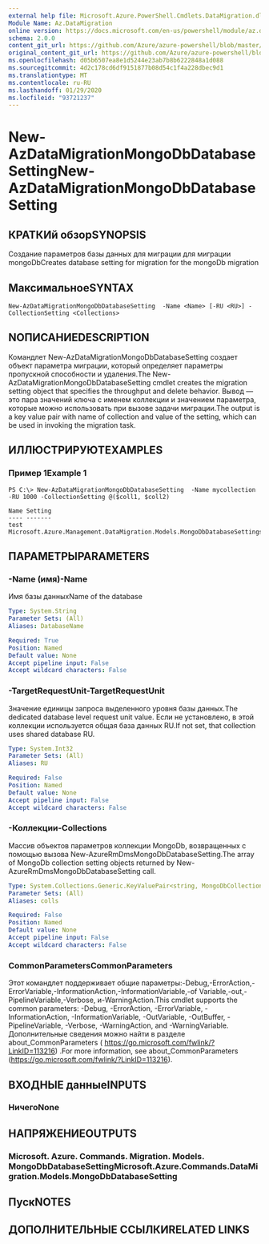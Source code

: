 ```yaml
---
external help file: Microsoft.Azure.PowerShell.Cmdlets.DataMigration.dll-Help.xml
Module Name: Az.DataMigration
online version: https://docs.microsoft.com/en-us/powershell/module/az.datamigration/new-azdatamigrationmongodbdatabasesetting
schema: 2.0.0
content_git_url: https://github.com/Azure/azure-powershell/blob/master/src/DataMigration/DataMigration/help/New-AzDataMigrationMongoDbDatabaseSetting.md
original_content_git_url: https://github.com/Azure/azure-powershell/blob/master/src/DataMigration/DataMigration/help/New-AzDataMigrationMongoDbDatabaseSetting.md
ms.openlocfilehash: d05b6507ea8e1d5244e23ab7b8b6222848a1d088
ms.sourcegitcommit: 4d2c178cd6df9151877b08d54c1f4a228dbec9d1
ms.translationtype: MT
ms.contentlocale: ru-RU
ms.lasthandoff: 01/29/2020
ms.locfileid: "93721237"
---
```

# <span data-ttu-id="2d0cb-101">New-AzDataMigrationMongoDbDatabaseSetting</span><span class="sxs-lookup"><span data-stu-id="2d0cb-101">New-AzDataMigrationMongoDbDatabaseSetting</span></span>

## <span data-ttu-id="2d0cb-102">КРАТКИй обзор</span><span class="sxs-lookup"><span data-stu-id="2d0cb-102">SYNOPSIS</span></span>
<span data-ttu-id="2d0cb-103">Создание параметров базы данных для миграции для миграции mongoDb</span><span class="sxs-lookup"><span data-stu-id="2d0cb-103">Creates database setting for migration for the mongoDb migration</span></span>

## <span data-ttu-id="2d0cb-104">Максимальное</span><span class="sxs-lookup"><span data-stu-id="2d0cb-104">SYNTAX</span></span>

```
New-AzDataMigrationMongoDbDatabaseSetting  -Name <Name> [-RU <RU>] -CollectionSetting <Collections>
```

## <span data-ttu-id="2d0cb-105">NОПИСАНИЕ</span><span class="sxs-lookup"><span data-stu-id="2d0cb-105">DESCRIPTION</span></span>
<span data-ttu-id="2d0cb-106">Командлет New-AzDataMigrationMongoDbDatabaseSetting создает объект параметра миграции, который определяет параметры пропускной способности и удаления.</span><span class="sxs-lookup"><span data-stu-id="2d0cb-106">The New-AzDataMigrationMongoDbDatabaseSetting  cmdlet creates the migration setting object that specifies the throughput and delete behavior.</span></span>
<span data-ttu-id="2d0cb-107">Вывод — это пара значений ключа с именем коллекции и значением параметра, которые можно использовать при вызове задачи миграции.</span><span class="sxs-lookup"><span data-stu-id="2d0cb-107">The output is a key value pair with name of collection and value of the setting, which can be used in invoking the migration task.</span></span>

## <span data-ttu-id="2d0cb-108">ИЛЛЮСТРИРУЮТ</span><span class="sxs-lookup"><span data-stu-id="2d0cb-108">EXAMPLES</span></span>

### <span data-ttu-id="2d0cb-109">Пример 1</span><span class="sxs-lookup"><span data-stu-id="2d0cb-109">Example 1</span></span>
```
PS C:\> New-AzDataMigrationMongoDbDatabaseSetting  -Name mycollection -RU 1000 -CollectionSetting @($coll1, $coll2)

Name Setting
---- -------
test Microsoft.Azure.Management.DataMigration.Models.MongoDbDatabaseSettings

```

## <span data-ttu-id="2d0cb-110">ПАРАМЕТРЫ</span><span class="sxs-lookup"><span data-stu-id="2d0cb-110">PARAMETERS</span></span>

### <span data-ttu-id="2d0cb-111">-Name (имя)</span><span class="sxs-lookup"><span data-stu-id="2d0cb-111">-Name</span></span>
<span data-ttu-id="2d0cb-112">Имя базы данных</span><span class="sxs-lookup"><span data-stu-id="2d0cb-112">Name of the database</span></span>

```yaml
Type: System.String
Parameter Sets: (All)
Aliases: DatabaseName

Required: True
Position: Named
Default value: None
Accept pipeline input: False
Accept wildcard characters: False
```
### <span data-ttu-id="2d0cb-113">-TargetRequestUnit</span><span class="sxs-lookup"><span data-stu-id="2d0cb-113">-TargetRequestUnit</span></span>
<span data-ttu-id="2d0cb-114">Значение единицы запроса выделенного уровня базы данных.</span><span class="sxs-lookup"><span data-stu-id="2d0cb-114">The dedicated database level request unit value.</span></span> <span data-ttu-id="2d0cb-115">Если не установлено, в этой коллекции используется общая база данных RU.</span><span class="sxs-lookup"><span data-stu-id="2d0cb-115">If not set, that collection uses shared database RU.</span></span>

```yaml
Type: System.Int32
Parameter Sets: (All)
Aliases: RU

Required: False
Position: Named
Default value: None
Accept pipeline input: False
Accept wildcard characters: False
```

### <span data-ttu-id="2d0cb-116">-Коллекции</span><span class="sxs-lookup"><span data-stu-id="2d0cb-116">-Collections</span></span>
<span data-ttu-id="2d0cb-117">Массив объектов параметров коллекции MongoDb, возвращенных с помощью вызова New-AzureRmDmsMongoDbDatabaseSetting.</span><span class="sxs-lookup"><span data-stu-id="2d0cb-117">The array of MongoDb collection setting objects returned by New-AzureRmDmsMongoDbDatabaseSetting call.</span></span>

```yaml
Type: System.Collections.Generic.KeyValuePair<string, MongoDbCollectionSettings>[]
Parameter Sets: (All)
Aliases: colls

Required: False
Position: Named
Default value: None
Accept pipeline input: False
Accept wildcard characters: False
```

### <span data-ttu-id="2d0cb-118">CommonParameters</span><span class="sxs-lookup"><span data-stu-id="2d0cb-118">CommonParameters</span></span>
<span data-ttu-id="2d0cb-119">Этот командлет поддерживает общие параметры:-Debug,-ErrorAction,-ErrorVariable,-InformationAction,-InformationVariable,-of Variable,-out,-PipelineVariable,-Verbose, и-WarningAction.</span><span class="sxs-lookup"><span data-stu-id="2d0cb-119">This cmdlet supports the common parameters: -Debug, -ErrorAction, -ErrorVariable, -InformationAction, -InformationVariable, -OutVariable, -OutBuffer, -PipelineVariable, -Verbose, -WarningAction, and -WarningVariable.</span></span> <span data-ttu-id="2d0cb-120">Дополнительные сведения можно найти в разделе about_CommonParameters ( https://go.microsoft.com/fwlink/?LinkID=113216) .</span><span class="sxs-lookup"><span data-stu-id="2d0cb-120">For more information, see about_CommonParameters (https://go.microsoft.com/fwlink/?LinkID=113216).</span></span>

## <span data-ttu-id="2d0cb-121">ВХОДНЫЕ данные</span><span class="sxs-lookup"><span data-stu-id="2d0cb-121">INPUTS</span></span>

### <span data-ttu-id="2d0cb-122">Ничего</span><span class="sxs-lookup"><span data-stu-id="2d0cb-122">None</span></span>

## <span data-ttu-id="2d0cb-123">НАПРЯЖЕНИЕ</span><span class="sxs-lookup"><span data-stu-id="2d0cb-123">OUTPUTS</span></span>

### <span data-ttu-id="2d0cb-124">Microsoft. Azure. Commands. Migration. Models. MongoDbDatabaseSetting</span><span class="sxs-lookup"><span data-stu-id="2d0cb-124">Microsoft.Azure.Commands.DataMigration.Models.MongoDbDatabaseSetting</span></span>

## <span data-ttu-id="2d0cb-125">Пуск</span><span class="sxs-lookup"><span data-stu-id="2d0cb-125">NOTES</span></span>

## <span data-ttu-id="2d0cb-126">ДОПОЛНИТЕЛЬНЫЕ ССЫЛКИ</span><span class="sxs-lookup"><span data-stu-id="2d0cb-126">RELATED LINKS</span></span>
